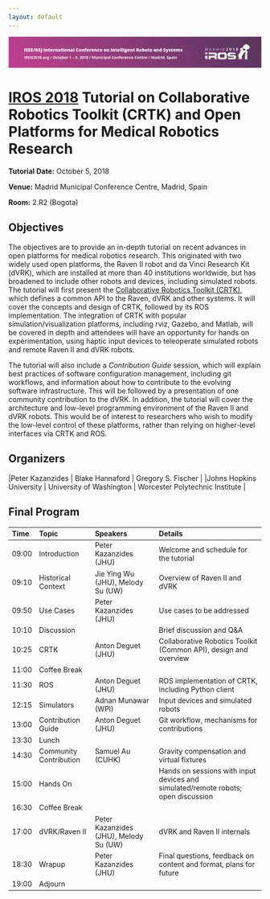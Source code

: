 ```yaml
---
layout: default
---
```


<!-- pic here -->
<img src="./images/IROS-Banner.png" alt="IROS Banner" />

# [IROS 2018](https://www.iros2018.org) Tutorial on Collaborative Robotics Toolkit (CRTK) and Open Platforms for Medical Robotics Research

**Tutorial Date:**  October 5, 2018

**Venue:** Madrid Municipal Conference Centre, Madrid, Spain

**Room:** 2.R2 (Bogota)

## Objectives
The objectives are to provide an in-depth tutorial on recent advances in open platforms for medical robotics research. This originated with two widely used open platforms, the Raven II robot and da Vinci Research Kit (dVRK), which are installed at more than 40 institutions worldwide, but has broadened to include other robots and devices, including simulated robots. The tutorial will first present the [Collaborative Robotics Toolkit (CRTK)](https://github.com/collaborative-robotics), which defines a common API to the Raven, dVRK and other systems.  It will cover the concepts and design of CRTK, followed by its ROS implementation.  The integration of CRTK with popular simulation/visualization platforms, including rviz, Gazebo, and Matlab, will be covered in depth and attendees will have an opportunity for hands on experimentation, using haptic input devices to teleoperate simulated robots and remote Raven II and dVRK robots.

The tutorial will also include a _Contribution Guide_ session, which will explain best practices of software configuration management, including git workflows, and information about how to contribute to the evolving software infrastructure.
This will be followed by a presentation of one community contribution to the dVRK.
In addition, the tutorial will cover the architecture and low-level programming environment of the Raven II and dVRK robots.  This would be of interest to researchers who wish to modify the low-level control of these platforms, rather than relying on higher-level interfaces via CRTK and ROS.

## Organizers

|Peter Kazanzides          | Blake Hannaford           | Gregory S. Fischer              |
|Johns Hopkins University  | University of Washington  | Worcester Polytechnic Institute |

## Final Program

| Time  | Topic        | Speakers | Details |
|:------|:-------------|:---------|:--------|
| 09:00 | Introduction | Peter Kazanzides (JHU) | Welcome and schedule for the tutorial |
| 09:10 | Historical Context | Jie Ying Wu (JHU), Melody Su (UW) | Overview of Raven II and dVRK |
| 09:50 | Use Cases    | Peter Kazanzides (JHU) | Use cases to be addressed |
| 10:10 | Discussion   | | Brief discussion and Q&A |
| 10:25 | CRTK         | Anton Deguet (JHU) | Collaborative Robotics Toolkit (Common API), design and overview |
| 11:00 | Coffee Break | | |
| 11:30 | ROS          | Anton Deguet (JHU) | ROS implementation of CRTK, including Python client |
| 12:15 | Simulators   | Adnan Munawar (WPI) | Input devices and simulated robots |
| 13:00 | Contribution Guide | Anton Deguet (JHU) | Git workflow, mechanisms for contributions |
| 13:30 | Lunch | | |
| 14:30 | Community Contribution | Samuel Au (CUHK) | Gravity compensation and virtual fixtures |
| 15:00 | Hands On | | Hands on sessions with input devices and simulated/remote robots; open discussion |
| 16:30 | Coffee Break | | |
| 17:00 | dVRK/Raven II | Peter Kazanzides (JHU), Melody Su (UW) | dVRK and Raven II internals |
| 18:30 | Wrapup | Peter Kazanzides (JHU) | Final questions, feedback on content and format, plans for future |
| 19:00 | Adjourn | | |
